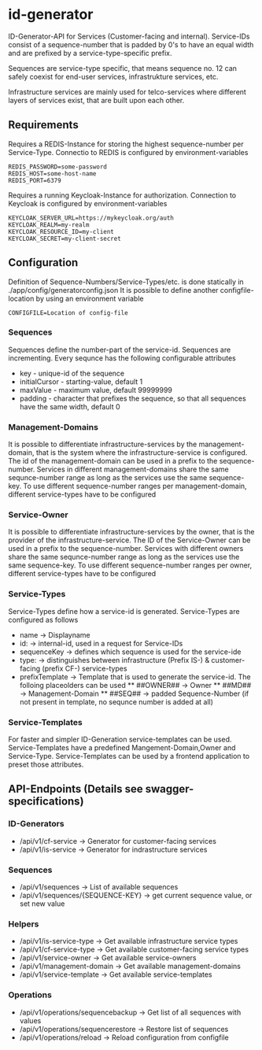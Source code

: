 # id-generator

ID-Generator-API for Services (Customer-facing and internal). Service-IDs consist of a sequence-number that is padded by 0's to have an equal width
and are prefixed by a service-type-specific prefix.

Sequences are service-type specific, that means sequence no. 12 can safely coexist for end-user services, infrastrukture services, etc.

Infrastructure services are mainly used for telco-services where different layers of services exist, that are built upon each other.

## Requirements
Requires a REDIS-Instance for storing the highest sequence-number per Service-Type.
Connectio to REDIS is configured by environment-variables

```
REDIS_PASSWORD=some-password
REDIS_HOST=some-host-name
REDIS_PORT=6379
```

Requires a running Keycloak-Instance for authorization. Connection to Keycloak is configured by environment-variables

```
KEYCLOAK_SERVER_URL=https://mykeycloak.org/auth
KEYCLOAK_REALM=my-realm
KEYCLOAK_RESOURCE_ID=my-client
KEYCLOAK_SECRET=my-client-secret
```

## Configuration
Definition of Sequence-Numbers/Service-Types/etc. is done statically in ./app/config/generatorconfig.json
It is possible to define another configfile-location by using an environment variable

```
CONFIGFILE=Location of config-file 
```

### Sequences
Sequences define the number-part of the service-id. Sequences are incrementing. Every sequnce has the following configurable attributes

* key - unique-id of the sequence
* initialCursor - starting-value, default 1
* maxValue - maximum value, default 99999999
* padding - character that prefixes the sequence, so that all sequences have the same width, default 0

### Management-Domains
It is possible to differentiate infrastructure-services by the management-domain, that is the system where the infrastructure-service is configured.
The id of the management-domain can be used in a prefix to the sequence-number. Services in different management-domains share the same sequnce-number range
as long as the services use the same sequence-key.
To use different sequence-number ranges per management-domain, different service-types have to be configured

### Service-Owner
It is possible to differentiate infrastructure-services by the owner, that is the provider of the infrastructure-service.
The ID of the Service-Owner can be used in a prefix to the sequence-number. Services with different owners share the same sequnce-number range
as long as the services use the same sequence-key.
To use different sequence-number ranges per owner, different service-types have to be configured

### Service-Types
Service-Types define how a service-id is generated. Service-Types are configured as follows

* name -> Displayname
* id: -> internal-id, used in a request for Service-IDs
* sequenceKey -> defines which sequence is used for the service-ide
* type: -> distinguishes between infrastructure (Prefix IS-)  & customer-facing (prefix CF-) service-types
* prefixTemplate -> Template that is used to generate the service-id. The folloing placeolders can be used
** ##OWNER## -> Owner
** ##MD## -> Management-Domain
** ##SEQ## -> padded Sequence-Number (if not present in template, no sequnce number is added at all)

### Service-Templates
For faster and simpler ID-Generation service-templates can be used. Service-Templates have a predefined Mangement-Domain,Owner and Service-Type. 
Service-Templates can be used by a frontend application to preset those attributes.

## API-Endpoints (Details see swagger-specifications)
### ID-Generators

* /api/v1/cf-service -> Generator for customer-facing services
* /api/v1/is-service -> Generator for indrastructure services

### Sequences

* /api/v1/sequences -> List of available sequences
* /api/v1/sequences/{SEQUENCE-KEY} -> get current sequence value, or set new value

### Helpers

* /api/v1/is-service-type -> Get available infrastructure service types
* /api/v1/cf-service-type -> Get available customer-facing service types
* /api/v1/service-owner -> Get available service-owners
* /api/v1/management-domain -> Get available management-domains
* /api/v1/service-template -> Get available service-templates

### Operations

* /api/v1/operations/sequencebackup -> Get list of all sequences with values
* /api/v1/operations/sequencerestore -> Restore list of sequences
* /api/v1/operations/reload -> Reload configuration from configfile
